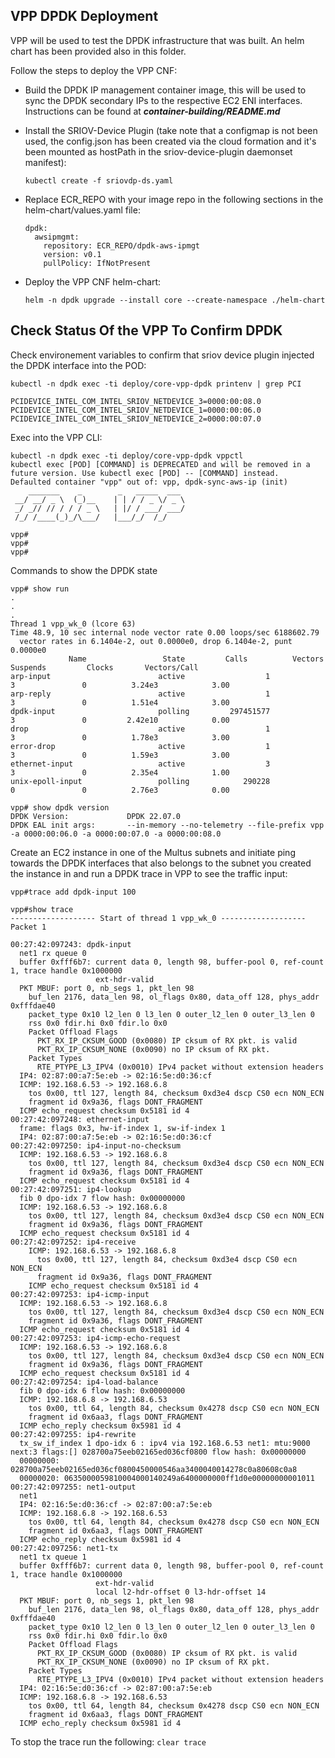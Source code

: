 ## VPP DPDK Deployment

VPP will be used to test the DPDK infrastructure that was built. An helm chart has been provided also in this folder.

Follow the steps to deploy the VPP CNF:

* Build the DPDK IP management container image, this will be used to sync the DPDK secondary IPs to the respective EC2 ENI interfaces. Instructions can be found at ***container-building/README.md***

* Install the SRIOV-Device Plugin (take note that a configmap is not been used, the config.json has been created via the cloud formation and it's been mounted as hostPath in the sriov-device-plugin daemonset manifest):

  ```
  kubectl create -f sriovdp-ds.yaml
  ```

* Replace ECR_REPO with your image repo in the following sections in the helm-chart/values.yaml file:

  ```
  dpdk:
    awsipmgmt:
      repository: ECR_REPO/dpdk-aws-ipmgt
      version: v0.1
      pullPolicy: IfNotPresent
  ```

* Deploy the VPP CNF helm-chart:

  ```
  helm -n dpdk upgrade --install core --create-namespace ./helm-chart
  ```

## Check Status Of the VPP To Confirm DPDK

Check environement variables to confirm that sriov device plugin injected the DPDK interface into the POD:

```
kubectl -n dpdk exec -ti deploy/core-vpp-dpdk printenv | grep PCI

PCIDEVICE_INTEL_COM_INTEL_SRIOV_NETDEVICE_3=0000:00:08.0
PCIDEVICE_INTEL_COM_INTEL_SRIOV_NETDEVICE_1=0000:00:06.0
PCIDEVICE_INTEL_COM_INTEL_SRIOV_NETDEVICE_2=0000:00:07.0
```

Exec into the VPP CLI:

```
kubectl -n dpdk exec -ti deploy/core-vpp-dpdk vppctl
kubectl exec [POD] [COMMAND] is DEPRECATED and will be removed in a future version. Use kubectl exec [POD] -- [COMMAND] instead.
Defaulted container "vpp" out of: vpp, dpdk-sync-aws-ip (init)
    _______    _        _   _____  ___
 __/ __/ _ \  (_)__    | | / / _ \/ _ \
 _/ _// // / / / _ \   | |/ / ___/ ___/
 /_/ /____(_)_/\___/   |___/_/  /_/

vpp#
vpp#
vpp#
```

Commands to show the DPDK state

```
vpp# show run
.
.
.
Thread 1 vpp_wk_0 (lcore 63)
Time 48.9, 10 sec internal node vector rate 0.00 loops/sec 6188602.79
  vector rates in 6.1404e-2, out 0.0000e0, drop 6.1404e-2, punt 0.0000e0
             Name                 State         Calls          Vectors        Suspends         Clocks       Vectors/Call
arp-input                        active                  1               3               0          3.24e3            3.00
arp-reply                        active                  1               3               0          1.51e4            3.00
dpdk-input                       polling         297451577               3               0         2.42e10            0.00
drop                             active                  1               3               0          1.78e3            3.00
error-drop                       active                  1               3               0          1.59e3            3.00
ethernet-input                   active                  3               3               0          2.35e4            1.00
unix-epoll-input                 polling            290228               0               0          2.76e3            0.00
```

```
vpp# show dpdk version
DPDK Version:             DPDK 22.07.0
DPDK EAL init args:       --in-memory --no-telemetry --file-prefix vpp -a 0000:00:06.0 -a 0000:00:07.0 -a 0000:00:08.0
```

Create an EC2 instance in one of the Multus subnets and initiate ping towards the DPDK interfaces that also belongs to the subnet you created the instance in and run a DPDK trace in VPP to see the traffic input:

```
vpp#trace add dpdk-input 100

vpp#show trace
------------------- Start of thread 1 vpp_wk_0 -------------------
Packet 1

00:27:42:097243: dpdk-input
  net1 rx queue 0
  buffer 0xfff6b7: current data 0, length 98, buffer-pool 0, ref-count 1, trace handle 0x1000000
                   ext-hdr-valid
  PKT MBUF: port 0, nb_segs 1, pkt_len 98
    buf_len 2176, data_len 98, ol_flags 0x80, data_off 128, phys_addr 0xfffdae40
    packet_type 0x10 l2_len 0 l3_len 0 outer_l2_len 0 outer_l3_len 0
    rss 0x0 fdir.hi 0x0 fdir.lo 0x0
    Packet Offload Flags
      PKT_RX_IP_CKSUM_GOOD (0x0080) IP cksum of RX pkt. is valid
      PKT_RX_IP_CKSUM_NONE (0x0090) no IP cksum of RX pkt.
    Packet Types
      RTE_PTYPE_L3_IPV4 (0x0010) IPv4 packet without extension headers
  IP4: 02:87:00:a7:5e:eb -> 02:16:5e:d0:36:cf
  ICMP: 192.168.6.53 -> 192.168.6.8
    tos 0x00, ttl 127, length 84, checksum 0xd3e4 dscp CS0 ecn NON_ECN
    fragment id 0x9a36, flags DONT_FRAGMENT
  ICMP echo_request checksum 0x5181 id 4
00:27:42:097248: ethernet-input
  frame: flags 0x3, hw-if-index 1, sw-if-index 1
  IP4: 02:87:00:a7:5e:eb -> 02:16:5e:d0:36:cf
00:27:42:097250: ip4-input-no-checksum
  ICMP: 192.168.6.53 -> 192.168.6.8
    tos 0x00, ttl 127, length 84, checksum 0xd3e4 dscp CS0 ecn NON_ECN
    fragment id 0x9a36, flags DONT_FRAGMENT
  ICMP echo_request checksum 0x5181 id 4
00:27:42:097251: ip4-lookup
  fib 0 dpo-idx 7 flow hash: 0x00000000
  ICMP: 192.168.6.53 -> 192.168.6.8
    tos 0x00, ttl 127, length 84, checksum 0xd3e4 dscp CS0 ecn NON_ECN
    fragment id 0x9a36, flags DONT_FRAGMENT
  ICMP echo_request checksum 0x5181 id 4
00:27:42:097252: ip4-receive
    ICMP: 192.168.6.53 -> 192.168.6.8
      tos 0x00, ttl 127, length 84, checksum 0xd3e4 dscp CS0 ecn NON_ECN
      fragment id 0x9a36, flags DONT_FRAGMENT
    ICMP echo_request checksum 0x5181 id 4
00:27:42:097253: ip4-icmp-input
  ICMP: 192.168.6.53 -> 192.168.6.8
    tos 0x00, ttl 127, length 84, checksum 0xd3e4 dscp CS0 ecn NON_ECN
    fragment id 0x9a36, flags DONT_FRAGMENT
  ICMP echo_request checksum 0x5181 id 4
00:27:42:097253: ip4-icmp-echo-request
  ICMP: 192.168.6.53 -> 192.168.6.8
    tos 0x00, ttl 127, length 84, checksum 0xd3e4 dscp CS0 ecn NON_ECN
    fragment id 0x9a36, flags DONT_FRAGMENT
  ICMP echo_request checksum 0x5181 id 4
00:27:42:097254: ip4-load-balance
  fib 0 dpo-idx 6 flow hash: 0x00000000
  ICMP: 192.168.6.8 -> 192.168.6.53
    tos 0x00, ttl 64, length 84, checksum 0x4278 dscp CS0 ecn NON_ECN
    fragment id 0x6aa3, flags DONT_FRAGMENT
  ICMP echo_reply checksum 0x5981 id 4
00:27:42:097255: ip4-rewrite
  tx_sw_if_index 1 dpo-idx 6 : ipv4 via 192.168.6.53 net1: mtu:9000 next:3 flags:[] 028700a75eeb02165ed036cf0800 flow hash: 0x00000000
  00000000: 028700a75eeb02165ed036cf0800450000546aa3400040014278c0a80608c0a8
  00000020: 0635000059810004000140249a6400000000ff1d0e00000000001011
00:27:42:097255: net1-output
  net1
  IP4: 02:16:5e:d0:36:cf -> 02:87:00:a7:5e:eb
  ICMP: 192.168.6.8 -> 192.168.6.53
    tos 0x00, ttl 64, length 84, checksum 0x4278 dscp CS0 ecn NON_ECN
    fragment id 0x6aa3, flags DONT_FRAGMENT
  ICMP echo_reply checksum 0x5981 id 4
00:27:42:097256: net1-tx
  net1 tx queue 1
  buffer 0xfff6b7: current data 0, length 98, buffer-pool 0, ref-count 1, trace handle 0x1000000
                   ext-hdr-valid
                   local l2-hdr-offset 0 l3-hdr-offset 14
  PKT MBUF: port 0, nb_segs 1, pkt_len 98
    buf_len 2176, data_len 98, ol_flags 0x80, data_off 128, phys_addr 0xfffdae40
    packet_type 0x10 l2_len 0 l3_len 0 outer_l2_len 0 outer_l3_len 0
    rss 0x0 fdir.hi 0x0 fdir.lo 0x0
    Packet Offload Flags
      PKT_RX_IP_CKSUM_GOOD (0x0080) IP cksum of RX pkt. is valid
      PKT_RX_IP_CKSUM_NONE (0x0090) no IP cksum of RX pkt.
    Packet Types
      RTE_PTYPE_L3_IPV4 (0x0010) IPv4 packet without extension headers
  IP4: 02:16:5e:d0:36:cf -> 02:87:00:a7:5e:eb
  ICMP: 192.168.6.8 -> 192.168.6.53
    tos 0x00, ttl 64, length 84, checksum 0x4278 dscp CS0 ecn NON_ECN
    fragment id 0x6aa3, flags DONT_FRAGMENT
  ICMP echo_reply checksum 0x5981 id 4
```

To stop the trace run the following: `clear trace`